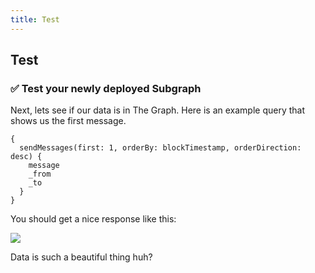 ```yaml
---
title: Test
---
```

## Test

### ✅ Test your newly deployed Subgraph

Next, lets see if our data is in The Graph. Here is an example query that shows us the first message.

```
{
  sendMessages(first: 1, orderBy: blockTimestamp, orderDirection: desc) {
    message
    _from
    _to
  }
}
```

You should get a nice response like this:

![](/images/TheGraph-ScaffoldEth2/section-1/1_4_1.png)

Data is such a beautiful thing huh?


